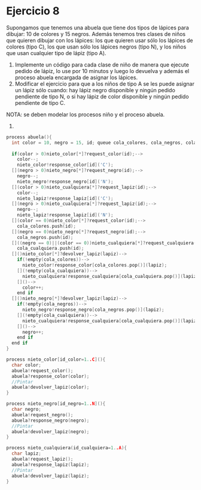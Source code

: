 # Ejercicio 8

Supongamos que tenemos una abuela que tiene dos tipos de lápices para dibujar: 10 de colores y 15 negros. Además tenemos tres clases de niños que quieren dibujar con los lápices: los que quieren usar sólo los lápices de colores (tipo C), los que usan sólo los lápices negros (tipo N), y los niños que usan cualquier tipo de lápiz (tipo A).
1. Implemente un código para cada clase de niño de manera que ejecute pedido de lápiz, lo use por 10 minutos y luego lo devuelva y además el proceso abuela encargada de asignar los lápices.
2. Modificar el ejercicio para que a los niños de tipo A se les puede asignar un lápiz sólo cuando: hay lápiz negro disponible y ningún pedido pendiente de tipo N, o si hay lápiz de color disponible y ningún pedido pendiente de tipo C.  

NOTA: se deben modelar los procesos niño y el proceso abuela.

1.
```c++
process abuela(){
  int color = 10, negro = 15, id; queue cola_colores, cola_negros, cola_cualquiera; char lapiz;
  
  if(color > 0)nieto_color[*]?request_color(id);-->
    color--;
    nieto_color!response_color[id]('C');
  [](negro > 0)nieto_negro[*]?request_negro(id);-->
    negro--;
    nieto_negro!response_negro[id]('N');
  [](color > 0)nieto_cualquiera[*]?request_lapiz(id);-->
    color--;
    nieto_lapiz!response_lapiz[id]('C');
  [](negro > 0)nieto_cualquiera[*]?request_lapiz(id);-->
    negro--;
    nieto_lapiz!response_lapiz[id]('N');
  [](color == 0)nieto_color[*]?request_color(id);-->
    cola_colores.push(id);
  [](negro == 0)nieto_negro[*]?request_negro(id);-->
    cola_negros.push(id);
  []((negro == 0)||(color == 0))nieto_cualquiera[*]?request_cualquiera(id);-->
    cola_cualquiera.push(id);
  []()nieto_color[*]?devolver_lapiz(lapiz)-->
    if(!empty(cola_colores))-->
      nieto_color!response_color[cola_colores.pop()](lapiz);
    [](!empty(cola_cualquiera))-->
      nieto_cualquiera!response_cualquiera[cola_cualquiera.pop()](lapiz);
    []()-->
      color++;
    end if
  []()nieto_negro[*]?devolver_lapiz(lapiz)-->
    if(!empty(cola_negros))-->
      nieto_negro!response_negro[cola_negros.pop()](lapiz);
    [](!empty(cola_cualquiera))-->
      nieto_cualquiera!response_cualquiera[cola_cualquiera.pop()](lapiz);
    []()-->
      negro++;
    end if
  end if
}

process nieto_color[id_color=1..C](){
  char color;
  abuela!request_color();
  abuela?response_color(color);
  //Pintar
  abuela!devolver_lapiz(color);
}

process nieto_negro[id_negro=1..N](){
  char negro;
  abuela!request_negro();
  abuela?response_negro(negro);
  //Pintar
  abuela!devolver_lapiz(negro);
}

process nieto_cualquiera(id_cualquiera=1..A){
  char lapiz;
  abuela!request_lapiz();
  abuela?response_lapiz(lapiz);
  //Pintar
  abuela!devolver_lapiz(lapiz);
}
```
